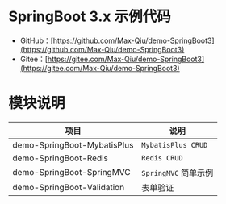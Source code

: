 # SpringBoot 3.x 示例代码

- GitHub：[https://github.com/Max-Qiu/demo-SpringBoot3](https://github.com/Max-Qiu/demo-SpringBoot3)
- Gitee：[https://gitee.com/Max-Qiu/demo-SpringBoot3](https://gitee.com/Max-Qiu/demo-SpringBoot3)

# 模块说明

项目 | 说明
---|---
demo-SpringBoot-MybatisPlus | `MybatisPlus CRUD`
demo-SpringBoot-Redis | `Redis CRUD`
demo-SpringBoot-SpringMVC | `SpringMVC` 简单示例
demo-SpringBoot-Validation | 表单验证
